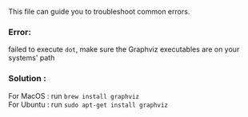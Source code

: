 This file can guide you to troubleshoot common errors.

### Error: 
failed to execute `dot`, make sure the Graphviz executables are on your systems' path
### Solution : 
For MacOS : run `brew install graphviz` \
For Ubuntu : run `sudo apt-get install graphviz`